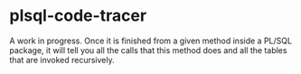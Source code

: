 # plsql-code-tracer

A work in progress. Once it is finished from a given method inside a PL/SQL package, it will tell you all the calls that this method does and all the tables that are invoked recursively.
